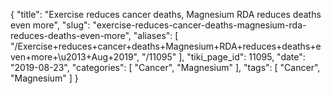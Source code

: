 {
    "title": "Exercise reduces cancer deaths, Magnesium RDA reduces deaths even more",
    "slug": "exercise-reduces-cancer-deaths-magnesium-rda-reduces-deaths-even-more",
    "aliases": [
        "/Exercise+reduces+cancer+deaths+Magnesium+RDA+reduces+deaths+even+more+\u2013+Aug+2019",
        "/11095"
    ],
    "tiki_page_id": 11095,
    "date": "2019-08-23",
    "categories": [
        "Cancer",
        "Magnesium"
    ],
    "tags": [
        "Cancer",
        "Magnesium"
    ]
}